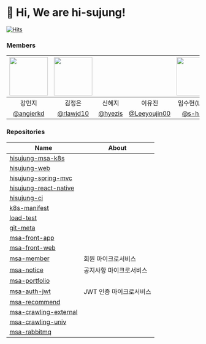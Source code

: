 # 👋 Hi, We are hi-sujung!

[![Hits](https://hits.seeyoufarm.com/api/count/incr/badge.svg?url=https%3A%2F%2Fgithub.com%2Fhi-sujung%2F.github&count_bg=%23BA6BC4&title_bg=%23555555&icon=github.svg&icon_color=%23E7E7E7&title=hits&edge_flat=false)](https://hits.seeyoufarm.com)

### Members
|     <img src="https://github.com/user-attachments/assets/23c4a19a-5c4f-4266-9636-f8cdb1dd721e" width="100"/>     | <img src="https://github.com/rlawjd10/crawling/blob/main/github_imh.jpg" width="100"/> |  |  | <img src="https://github.com/hi-sujung/.github/assets/100345983/a01f6586-c6a8-467e-93fa-45db48c079d0" width="100"/> |  |
|:----------------------------------------:|:---:|:---:|:---:|:---:|:---:|
|                   강민지                    | 김정은 | 신혜지 | 이유진 | 임수현(Lead) | 조은재 |
| [@angierkd](https://github.com/angierkd) | [@rlawjd10](https://github.com/rlawjd10) | [@hyezis](https://github.com/hyezis) | [@Leeyoujin00](https://github.com/Leeyoujin00) | [@s-h-im](https://github.com/s-h-im) | [@EunjaeJo](https://github.com/EunjaeJo) |


### Repositories
| Name                                                                          | About        |
|-------------------------------------------------------------------------------|--------------|
| [hisujung-msa-k8s](https://github.com/hi-sujung/hisujung-msa-k8s)             |              |
| [hisujung-web](https://github.com/hi-sujung/hisujung-web)                     |              |
| [hisujung-spring-mvc](https://github.com/hi-sujung/hisujung-spring-mvc)       |              |
| [hisujung-react-native](https://github.com/hi-sujung/hisujung-react-native)   |              |
| [hisujung-ci](https://github.com/hi-sujung/hisujung-ci)                       |              |
| [k8s-manifest](https://github.com/hi-sujung/k8s-manifest)                     |              |
| [load-test](https://github.com/hi-sujung/load-test)                           |              |
| [git-meta](https://github.com/hi-sujung/git-meta)                             |              |
| [msa-front-app](https://github.com/hi-sujung/msa-front-app)                   |              |
| [msa-front-web](https://github.com/hi-sujung/msa-front-web)                   |              |
| [msa-member](https://github.com/hi-sujung/msa-member)                         | 회원 마이크로서비스   |
| [msa-notice](https://github.com/hi-sujung/msa-notice)                         | 공지사항 마이크로서비스 |
| [msa-portfolio](https://github.com/hi-sujung/msa-portfolio)                   |              |
| [msa-auth-jwt](https://github.com/hi-sujung/msa-auth-jwt)                     | JWT 인증 마이크로서비스              |
| [msa-recommend](https://github.com/hi-sujung/msa-recommend)                   |              |
| [msa-crawling-external](https://github.com/hi-sujung/msa-crawling-external)   |              |
| [msa-crawling-univ](https://github.com/hi-sujung/msa-crawling-univ)           |              |
| [msa-rabbitmq](https://github.com/hi-sujung/msa-rabbitmq)                     |              |




